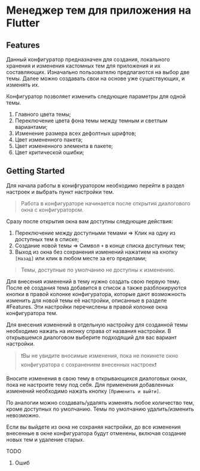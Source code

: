 
#  Менеджер тем для приложения на Flutter

## Features

Данный конфигуратор предназначен для создания, локального хранения и изменения кастомных тем для приложения и их составляющих. Изначально пользователю предлагаются на выбор две темы. Далее можно создавать свои на основе уже существующих, и изменять их.

Конфигуратор позволяет изменить следующие параметры для одной темы.
1. Главного цвета темы;
2. Переключение цвета фона темы между темным и светлым вариантами;
3. Изменение размера всех дефолтных шрифтов;
4. Цвет измененного пакета;
5. Цвет измененного элемента в пакете;
6. Цвет критической ошибки;

## Getting Started

Для начала работы в конифгуратором необходимо перейти в раздел настроек и выбрать пункт настройки тем.

> Работа в конфигураторе начинается после открытия диалогового окна с конфигуратором.

Сразу после открытия окна вам доступны следующие действия:

1. Переключение между доступными темами => Клик на одну из доступных тем в списке;
2. Создание новой темы => Символ `+` в конце списка доступных тем;
3. Выход из окна без сохранения изменений нажатием на кнопку `[Назад]` или клик в любом месте за его пределами;

> Темы, доступные по умолчанию не доступны к изменению. 

Для внесения изменений в тему нужно создать свою первую тему. После её создания тема добавится в список а также разблокируются кнопки в правой колонке конфигуратора, которые дают возможность изменить для новой темы её настройки, описанные в разделе #Features.
Эти настройки перечислены в правой колонке окна конфигуратора тем.

Для внесения изменений в отдельную настройку для созданной темы необходимо нажать на иконку справа от названия настройки.
В открывшемся диалоговом выберите подходящий для вас вариант настройки.

 >❗Вы не увидите вносимые изменения, пока не покинете окно конфигуратора с сохранением внесенных настроек❗

Вносите изменения в свою тему в открывающихся диалоговых окнах, пока не настроите тему под себя.
Для применения добавленных изменений необходимо нажать кнопку `[Применить и выйти]`. 

По аналогии можно создавать/удалять изменять любое количество тем, кроме доступных по умолчанию. Темы по умолчанию удалить/изменить невозможно.

Если вы выйдете из окна не сохраняя настройки, до все изменения внесенные в окне конфигуратора будут отменены, включая создание новых тем и удаление старых.



TODO

1. Ошиб
